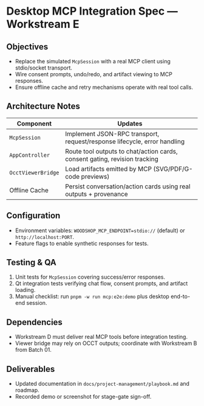 # Desktop MCP Integration Spec — Workstream E

## Objectives
- Replace the simulated `McpSession` with a real MCP client using stdio/socket transport.
- Wire consent prompts, undo/redo, and artifact viewing to MCP responses.
- Ensure offline cache and retry mechanisms operate with real tool calls.

## Architecture Notes
| Component | Updates |
|---|---|
| `McpSession` | Implement JSON-RPC transport, request/response lifecycle, error handling |
| `AppController` | Route tool outputs to chat/action cards, consent gating, revision tracking |
| `OcctViewerBridge` | Load artifacts emitted by MCP (SVG/PDF/G-code previews) |
| Offline Cache | Persist conversation/action cards using real outputs + provenance |

## Configuration
- Environment variables: `WOODSHOP_MCP_ENDPOINT=stdio://` (default) or `http://localhost:PORT`.
- Feature flags to enable synthetic responses for tests.

## Testing & QA
1. Unit tests for `McpSession` covering success/error responses.
2. Qt integration tests verifying chat flow, consent prompts, and artifact loading.
3. Manual checklist: run `pnpm -w run mcp:e2e:demo` plus desktop end-to-end session.

## Dependencies
- Workstream D must deliver real MCP tools before integration testing.
- Viewer bridge may rely on OCCT outputs; coordinate with Workstream B from Batch 01.

## Deliverables
- Updated documentation in `docs/project-management/playbook.md` and roadmap.
- Recorded demo or screenshot for stage-gate sign-off.
